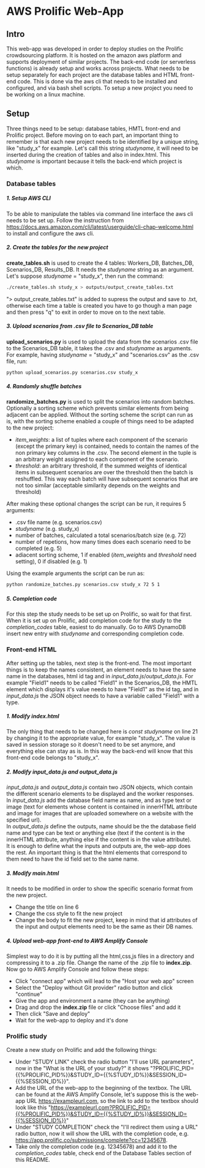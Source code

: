 # AWS Prolific Web-App

## Intro

This web-app was developed in order to deploy studies on the Prolific crowdsourcing platform. It is hosted on the amazon aws platform and supports deployment of similar projects. The back-end code (or serverless functions) is already setup and works across projects. What needs to be setup separately for each project are the database tables and HTML front-end code. This is done via the aws cli that needs to be installed and configured, and via bash shell scripts. To setup a new project you need to be working on a linux machine.

## Setup
Three things need to be setup: database tables, HMTL front-end and Prolific project. Before moving on to each part, an important thing to remember is that each new project needs to be identified by a unique string, like "study_x" for example. Let's call this string *studyname*, it will need to be inserted during the creation of tables and also in index.html. This *studyname* is important because it tells the back-end which project is which.

### Database tables

##### 1. Setup AWS CLI
To be able to manipulate the tables via command line interface the aws cli needs to be set up. Follow the instruction from https://docs.aws.amazon.com/cli/latest/userguide/cli-chap-welcome.html to install and configure the aws cli.

##### 2. Create the tables for the new project

**create_tables.sh** is used  to create the 4 tables: Workers_DB, Batches_DB, Scenarios_DB, Results_DB.
It needs the *studyname* string as an argument. Let's suppose *studyname* = "study_x", then run the command:

```bash
./create_tables.sh study_x > outputs/output_create_tables.txt
```
"> output_create_tables.txt" is added to supress the output and save to .txt, otherwise each time a table is created you have to go though a man page and then press "q" to exit in order to move on to the next table.

##### 3. Upload scenarios from .csv file to Scenarios_DB table

**upload_scenarios.py** is used to upload the data from the scenarios .csv file to the Scenarios_DB table, it takes the .csv and *studyname* as arguments. For example, having *studyname* = "study_x" and "scenarios.csv" as the .csv file, run:

```bash
python upload_scenarios.py scenarios.csv study_x
```

##### 4. Randomly shuffle batches

**randomize_batches.py** is used to split the scenarios into random batches. Optionally a sorting scheme which prevents similar elements from being adjacent can be applied. Without the sorting scheme the script can run as is, with the sorting scheme enabled a couple of things need to be adapted to the new project:
- *item_weights*: a list of tuples where each component of the scenario (except the primary key) is contained, needs to contain the names of the non primary key columns in the .csv. The second element in the tuple is an arbitrary weight assigned to each component of the scenario.
- *threshold*: an arbitrary threshold, if the summed weights of identical items in subsequent scenarios are over the threshold then the batch is reshuffled. This way each batch will have subsequent scenarios that are not too similar (acceptable similarity depends on the weights and threshold)

After making these optional changes the script can be run, it requires 5 arguments:
- .csv file name (e.g. scenarios.csv)
- *studyname* (e.g. study_x)
- number of batches, calculated a total scenarios/batch size (e.g. 72)
- number of repetions, how many times does each scenario need to be completed (e.g. 5)
- adiacent sorting scheme, 1 if enabled (*item_weights* and *threshold* need setting), 0 if disabled (e.g. 1)

Using the example arguments the script can be run as:

```bash
python randomize_batches.py scenarios.csv study_x 72 5 1
```

##### 5.  Completion code
For this step the study needs to be set up on Prolific, so wait for that first. When it is set up on Prolific, add completion code for the study to the *completion_codes* table, easiest to do manually. Go to AWS DynamoDB insert new entry with *studyname* and corresponding completion code.

### Front-end HTML

After setting up the tables, next step is the front-end. The most important things is to keep the names consistent, an element needs to have the same name in the databases, html id tag and in *input_data.js*/*output_data.js*. For example "Field1" needs to be called "Field1" in the Scenarios_DB, the HMTL element which displays it's value needs to have "Field1" as the id tag, and in *input_data.js* the JSON object needs to have a variable called "Field1" with a type.

##### 1. Modify *index.html*

The only thing that needs to be changed here is *const studyname* on line 21 by changing it to the appropriate value, for example "study_x". The value is saved in session storage so it doesn't need to be set anymore, and everything else can stay as is. In this way the back-end will know that this front-end code belongs to "study_x".

##### 2. Modify *input_data.js* and *output_data.js*  

*input_data.js* and *output_data.js* contain two JSON objects, which contain the different scenario elements to be displayed and the worker responses. <br> In *input_data.js* add the database field name as name, and as type text or image (text for elements whose content is contained in innerHTML attribute and image for images that are uploaded somewhere on a website with the specified url). <br> In *output_data.js* define the outputs, name should be the the database field name and type can be text or anything else (text if the content is in the innerHTML attribute, anything else if the content is in the value attribute). <br>
It is enough to define what the inputs and outputs are, the web-app does the rest. An important thing is that the html elements that correspond to them need to have the id field set to the same name.

##### 3. Modify main.html

It needs to be modified in order to show the specific scenario format from the new project.

- Change the title on line 6
- Change the css style to fit the new project
- Change the body to fit the new project, keep in mind that id attributes of the input and output elements need to be the same as their DB names.

##### 4. Upload web-app front-end to AWS Amplify Console

Simplest way to do it is by putting all the html,css,js files in a directory and compressing it to a .zip file. Change the name of the .zip file to **index.zip**. Now go to AWS Amplify Console and follow these steps:
- Click "connect app" which will lead to the "Host your web app" screen
- Select the "Deploy without Git provider" radio button and click "continue"
- Give the app and environment a name (they can be anything)
- Drag and drop the **index.zip** file or click "Choose files" and add it
- Then click "Save and deploy"
- Wait for the web-app to deploy and it's done

### Prolific study

Create a new study on Prolific and add the following things:

- Under "STUDY LINK" check the radio button "I'll use URL parameters", now in the "What is the URL of your study?" it shows "?PROLIFIC_PID={{%PROLIFIC_PID%}}&STUDY_ID={{%STUDY_ID%}}&SESSION_ID={{%SESSION_ID%}}".
- Add the URL of the web-app to the beginning of the textbox. The URL can be found at the AWS Amplify Console, let's suppose this is the web-app URL https://exampleurl.com, so the link to add to the textbox should look like this "https://exampleurl.com?PROLIFIC_PID={{%PROLIFIC_PID%}}&STUDY_ID={{%STUDY_ID%}}&SESSION_ID={{%SESSION_ID%}}"
- Under "STUDY COMPLETION" check the "I'll redirect them using a URL" radio button, now it will show the URL with the completion code, e.g. https://app.prolific.co/submissions/complete?cc=12345678.
- Take only the completion code (e.g. 12345678) and add it to the *completion_codes* table, check end of the Database Tables section of this README.
